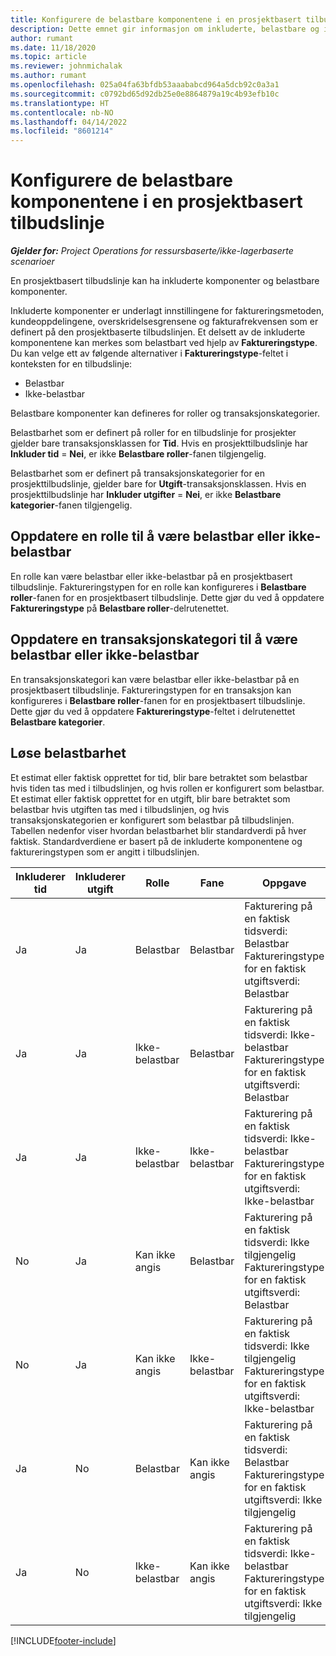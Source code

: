 ```yaml
---
title: Konfigurere de belastbare komponentene i en prosjektbasert tilbudslinje
description: Dette emnet gir informasjon om inkluderte, belastbare og ikke-belastbare komponenter på prosjektbaserte tilbudslinjer.
author: rumant
ms.date: 11/18/2020
ms.topic: article
ms.reviewer: johnmichalak
ms.author: rumant
ms.openlocfilehash: 025a04fa63bfdb53aaababcd964a5dcb92c0a3a1
ms.sourcegitcommit: c0792bd65d92db25e0e8864879a19c4b93efb10c
ms.translationtype: HT
ms.contentlocale: nb-NO
ms.lasthandoff: 04/14/2022
ms.locfileid: "8601214"
---
```

# <a name="configure-the-chargeable-components-of-a-project-based-quote-line"></a>Konfigurere de belastbare komponentene i en prosjektbasert tilbudslinje

_**Gjelder for:** Project Operations for ressursbaserte/ikke-lagerbaserte scenarioer_

En prosjektbasert tilbudslinje kan ha inkluderte komponenter og belastbare komponenter.

Inkluderte komponenter er underlagt innstillingene for faktureringsmetoden, kundeoppdelingene, overskridelsesgrensene og fakturafrekvensen som er definert på den prosjektbaserte tilbudslinjen.
Et delsett av de inkluderte komponentene kan merkes som belastbart ved hjelp av **Faktureringstype**. Du kan velge ett av følgende alternativer i **Faktureringstype**-feltet i konteksten for en tilbudslinje:

   - Belastbar
   - Ikke-belastbar

Belastbare komponenter kan defineres for roller og transaksjonskategorier.

Belastbarhet som er definert på roller for en tilbudslinje for prosjekter gjelder bare transaksjonsklassen for **Tid**. Hvis en prosjekttilbudslinje har **Inkluder tid** = **Nei**, er ikke **Belastbare roller**-fanen tilgjengelig.

Belastbarhet som er definert på transaksjonskategorier for en prosjekttilbudslinje, gjelder bare for **Utgift**-transaksjonsklassen. Hvis en prosjekttilbudslinje har **Inkluder utgifter** = **Nei**, er ikke **Belastbare kategorier**-fanen tilgjengelig.

## <a name="update-a-role-to-be-chargeable-or-non-chargeable"></a>Oppdatere en rolle til å være belastbar eller ikke-belastbar
En rolle kan være belastbar eller ikke-belastbar på en prosjektbasert tilbudslinje. Faktureringstypen for en rolle kan konfigureres i **Belastbare roller**-fanen for en prosjektbasert tilbudslinje. Dette gjør du ved å oppdatere **Faktureringstype** på **Belastbare roller**-delrutenettet. 

## <a name="update-a-transaction-category-to-be-chargeable-or-non-chargeable"></a>Oppdatere en transaksjonskategori til å være belastbar eller ikke-belastbar
En transaksjonskategori kan være belastbar eller ikke-belastbar på en prosjektbasert tilbudslinje. Faktureringstypen for en transaksjon kan konfigureres i **Belastbare roller**-fanen for en prosjektbasert tilbudslinje. Dette gjør du ved å oppdatere **Faktureringstype**-feltet i delrutenettet **Belastbare kategorier**. 

## <a name="resolve-chargeability"></a>Løse belastbarhet

Et estimat eller faktisk opprettet for tid, blir bare betraktet som belastbar hvis tiden tas med i tilbudslinjen, og hvis rollen er konfigurert som belastbar.
Et estimat eller faktisk opprettet for en utgift, blir bare betraktet som belastbar hvis utgiften tas med i tilbudslinjen, og hvis transaksjonskategorien er konfigurert som belastbar på tilbudslinjen. Tabellen nedenfor viser hvordan belastbarhet blir standardverdi på hver faktisk. Standardverdiene er basert på de inkluderte komponentene og faktureringstypen som er angitt i tilbudslinjen.

| Inkluderer tid | Inkluderer utgift | Rolle | Fane | Oppgave |
| --- | --- | --- | --- | --- |
| Ja | Ja | Belastbar | Belastbar | Fakturering på en faktisk tidsverdi: Belastbar </br>Faktureringstype for en faktisk utgiftsverdi: Belastbar |
| Ja | Ja | Ikke-belastbar | Belastbar | Fakturering på en faktisk tidsverdi: Ikke-belastbar </br>Faktureringstype for en faktisk utgiftsverdi: Belastbar |
| Ja | Ja | Ikke-belastbar | Ikke-belastbar | Fakturering på en faktisk tidsverdi: Ikke-belastbar </br>Faktureringstype for en faktisk utgiftsverdi: Ikke-belastbar |
| No | Ja | Kan ikke angis | Belastbar | Fakturering på en faktisk tidsverdi: Ikke tilgjengelig </br>Faktureringstype for en faktisk utgiftsverdi: Belastbar |
| No | Ja | Kan ikke angis | Ikke-belastbar | Fakturering på en faktisk tidsverdi: Ikke tilgjengelig </br>Faktureringstype for en faktisk utgiftsverdi: Ikke-belastbar |
| Ja | No | Belastbar | Kan ikke angis | Fakturering på en faktisk tidsverdi: Belastbar </br>Faktureringstype for en faktisk utgiftsverdi: Ikke tilgjengelig |
| Ja | No | Ikke-belastbar | Kan ikke angis | Fakturering på en faktisk tidsverdi: Ikke-belastbar </br> Faktureringstype for en faktisk utgiftsverdi: Ikke tilgjengelig |


[!INCLUDE[footer-include](../includes/footer-banner.md)]